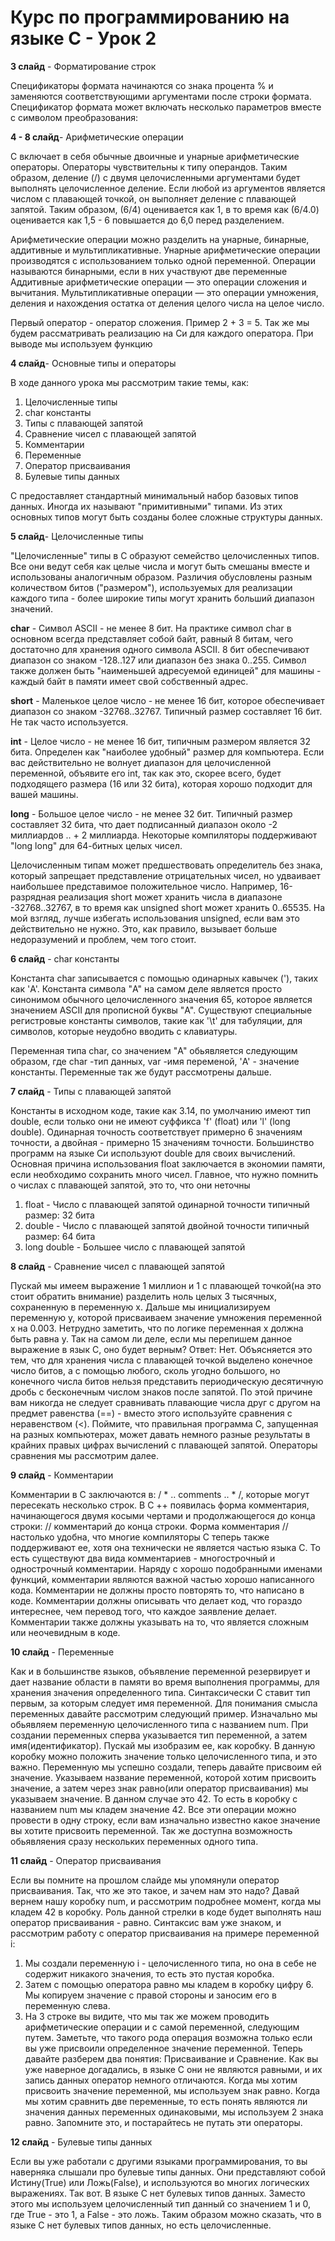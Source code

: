 # Курс по программированию на языке С - Урок 2

**3 слайд** - Форматирование строк

Спецификаторы формата начинаются со знака процента % и заменяются соответствующими аргументами после строки формата. Спецификатор формата может включать несколько параметров вместе с символом преобразования:





**4 - 8 слайд**- Арифметические операции

C включает в себя обычные двоичные и унарные арифметические операторы.  Операторы чувствительны к типу операндов. Таким образом, деление (/) с двумя целочисленными аргументами будет выполнять целочисленное деление. Если любой из аргументов является числом с плавающей точкой, он выполняет деление с плавающей запятой. Таким образом, (6/4) оценивается как 1, в то время как (6/4.0) оценивается как 1,5 - 6 повышается до 6,0 перед разделением.

Арифметические операции можно разделить на унарные, бинарные,
аддитивные и мультипликативные.
Унарные арифметические операции производятся с использованием только
одной переменной.
Операции называются бинарными, если в них участвуют две переменные
Аддитивные арифметические операции — это операции сложения и
вычитания.
Мультипликативные операции — это операции умножения, деления и
нахождения остатка от деления целого числа на целое число.

Первый оператор - оператор сложения. Пример 2 + 3 = 5.
Так же мы будем рассматривать реализацию на Си для каждого оператора.
При выводе мы используем функцию 

**4 слайд**- Основные типы и операторы

В ходе данного урока мы рассмотрим такие темы, как:
  1) Целочисленные типы
  2) char константы
  3) Типы с плавающей запятой
  4) Сравнение чисел с плавающей запятой
  5) Комментарии
  6) Переменные
  7) Оператор присваивания
  8) Булевые типы данных

C предоставляет стандартный минимальный набор базовых типов данных. Иногда их называют
"примитивными" типами. Из этих основных типов могут быть созданы более сложные структуры данных.

**5 слайд**- Целочисленные типы

"Целочисленные" типы в C образуют семейство целочисленных типов. Все они ведут себя как целые числа и могут быть смешаны вместе и использованы аналогичным образом. Различия обусловлены разным количеством битов ("размером"), используемых для реализации каждого типа - более широкие типы могут хранить больший диапазон значений.

**char** - Символ ASCII - не менее 8 бит. На практике символ char в основном всегда представляет собой байт, равный 8 битам, чего достаточно для хранения одного символа ASCII. 8 бит обеспечивают диапазон со знаком -128..127 или диапазон без знака 0..255. Символ также должен быть "наименьшей адресуемой единицей" для машины - каждый байт в памяти имеет свой собственный адрес.

**short** - Маленькое целое число - не менее 16 бит, которое обеспечивает диапазон со знаком -32768..32767. Типичный размер составляет 16 бит. Не так часто используется.

**int** - Целое число  - не менее 16 бит, типичным размером является 32 бита. Определен как "наиболее удобный" размер для компьютера. Если вас действительно не волнует диапазон для целочисленной переменной, объявите его int, так как это, скорее всего, будет подходящего размера (16 или 32 бита), которая хорошо подходит для вашей машины.

**long** - Большое целое число - не менее 32 бит. Типичный размер составляет 32 бита, что дает подписанный диапазон около -2 миллиардов .. + 2 миллиарда. Некоторые компиляторы поддерживают "long long" для 64-битных целых чисел.

Целочисленным типам может предшествовать определитель без знака, который запрещает представление отрицательных чисел, но удваивает наибольшее представимое положительное число. Например, 16-разрядная реализация short может хранить числа в диапазоне -32768..32767, в то время как unsigned short может хранить 0..65535.  На мой взгляд, лучше избегать использования unsigned, если вам это действительно не нужно. Это, как правило, вызывает больше недоразумений и проблем, чем того стоит.

**6 слайд** - char константы 

Константа char записывается с помощью одинарных кавычек ('), таких как 'A'. Константа символа "A" на самом деле является просто синонимом обычного целочисленного значения 65, которое является значением ASCII для прописной буквы "A". Существуют специальные регистровые константы символов, такие как '\t' для табуляции, для символов, которые неудобно вводить с клавиатуры.

Переменная типа char, со значением "A" обьявляется следующим образом, где char -тип данных, var -имя переменой, 'A' - значение константы. Переменные так же будут рассмотрены дальше.

**7 слайд** - Типы с плавающей запятой

Константы в исходном коде, такие как 3.14, по умолчанию имеют тип double, если только они не имеют суффикса 'f' (float) или 'l' (long double). Одинарная точность соответствует примерно 6 значениям точности, а двойная - примерно 15 значениям точности. Большинство программ на языке Си используют double для своих вычислений. Основная причина использования float заключается в экономии памяти, если необходимо сохранить много чисел. Главное, что нужно помнить о числах с плавающей запятой, это то, что они неточны

  1) float - Число с плавающей запятой одинарной точности типичный размер: 32 бита
  2) double - Число с плавающей запятой двойной точности типичный размер: 64 бита
  3) long double - Большее число с плавающей запятой

**8 слайд** - Сравнение чисел с плавающей запятой

Пускай мы имеем выражение 1 миллион и 1 с плавающей точкой(на это стоит обратить внимание) разделить ноль целых 3 тысячных, сохраненную в переменную x. Дальше мы инициализируем переменную y, которой присваиваем значение умножения переменной x на 0.003. Нетрудно заметить, что по логике переменная x должна быть равна y. Так на самом ли деле, если мы перепишем данное выражение в язык C, оно будет верным? Ответ: Нет. Объясняется это тем, что для хранения числа с плавающей точкой выделено конечное число битов, а с помощью любого, сколь угодно большого, но конечного числа битов нельзя представить периодическую десятичную дробь с бесконечным числом знаков после запятой. По этой причине вам никогда не следует сравнивать плавающие числа друг с другом на предмет равенства (==) - вместо этого используйте сравнения с неравенством (<). Поймите, что правильная программа C, запущенная на разных компьютерах, может давать немного разные результаты в крайних правых цифрах вычислений с плавающей запятой. Операторы сравнения мы рассмотрим далее.

**9 слайд** - Комментарии

Комментарии в C заключаются в: / * .. comments .. * /, которые могут пересекать несколько строк. В C ++ появилась форма комментария, начинающегося двумя косыми чертами и продолжающегося до конца строки: // комментарий до конца строки.
Форма комментария // настолько удобна, что многие компиляторы C теперь также поддерживают ее, хотя она технически не является частью языка C.
То есть существуют два вида комментариев - многострочный и однострочный комментарии.
Наряду с хорошо подобранными именами функций, комментарии являются важной частью хорошо написанного кода. Комментарии не должны просто повторять то, что написано в коде. Комментарии должны описывать что делает код, что гораздо интереснее, чем перевод того, что каждое заявление делает. Комментарии также должны указывать на то, что является сложным или неочевидным в коде.

**10 слайд** - Переменные

Как и в большинстве языков, объявление переменной резервирует и дает название области в памяти во время выполнения программы, для хранения значения определенного типа. Синтаксически C ставит тип первым, за которым следует имя переменной. 
Для понимания смысла переменных давайте рассмотрим следующий пример. Изначально мы обьявляем переменную целочисленного типа с названием num. При создании переменных сперва указывается тип переменной, а затем имя(идентификатор). Пускай мы изобразим ее, как коробку. В данную коробку можно положить значение только целочисленного типа, и это важно. Переменную мы успешно создали, теперь давайте присвоим ей значение. Указываем название переменной, которой хотим присвоить значение, а затем через знак равно(или оператор присваивания) мы указываем значение. В данном случае это 42. То есть в коробку с названием num мы кладем значение 42. Все эти операции можно провести в одну строку, если вам изначально известно какое значение вы хотите присвоить переменной. Так же доступна возможность обьявляения сразу нескольких переменных одного типа.

**11 слайд** - Оператор присваивания

Если вы помните на прошлом слайде мы упомянули оператор присваивания. Так, что же это такое, и зачем нам это надо? Давай вернем нашу коробку num, и рассмотрим подробнее момент, когда мы кладем 42 в коробку. Роль данной стрелки в коде будет выполнять наш оператор присваивания - равно. Синтаксис вам уже знаком, и рассмотрим работу с оператор присваивания на примере переменной i:
  1) Мы создали переменную i - целочисленного типа, но она в себе не содержит никакого значения, то есть это пустая коробка.
  2) Затем с помощью оператора равно мы кладем в коробку цифру 6. Мы копируем значение с правой стороны и заносим его в переменную слева.
  3) На 3 строке вы видите, что мы так же можем проводить арифметические операции и с самой переменной, следующим путем. Заметьте, что такого рода операция возможна только если вы уже присвоили определенное значение переменной.
Теперь давайте разберем два понятия: Присваивание и Сравнение. Как вы уже наверное догадались, в языке С они не являются равными, и их запись данных оператор немного отличаются. Когда мы хотим присвоить значение переменной, мы используем знак равно. Когда мы хотим сравнить две переменные, то есть понять являются ли значения данных переменных одинаковыми, мы используем 2 знака равно. Запомните это, и постарайтесь не путать эти операторы.

**12 слайд** - Булевые типы данных

Если вы уже работали с другими языками программирования, то вы наверняка слышали про булевые типы данных. Они представляют собой Истину(True) или Ложь(False), и используются во многих логических выражениях. Так вот. В языке С нет булевых типов данных. Заместо этого мы используем целочисленный тип данный со значением 1 и 0, где True - это 1, а False - это ложь. Таким образом можно сказать, что в языке С нет булевых типов данных, но есть целочисленные.
